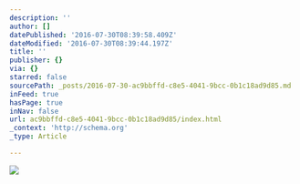 ```yaml
---
description: ''
author: []
datePublished: '2016-07-30T08:39:58.409Z'
dateModified: '2016-07-30T08:39:44.197Z'
title: ''
publisher: {}
via: {}
starred: false
sourcePath: _posts/2016-07-30-ac9bbffd-c8e5-4041-9bcc-0b1c18ad9d85.md
inFeed: true
hasPage: true
inNav: false
url: ac9bbffd-c8e5-4041-9bcc-0b1c18ad9d85/index.html
_context: 'http://schema.org'
_type: Article

---
```

![](https://the-grid-user-content.s3-us-west-2.amazonaws.com/85da5f71-582c-42cf-a54e-c6b3801d7904.jpg)